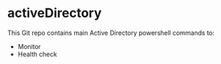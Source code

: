 # activeDirectory
This Git repo contains main Active Directory powershell commands to:
- Monitor
- Health check
